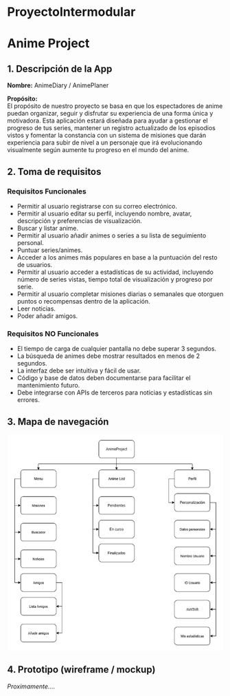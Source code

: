# ProyectoIntermodular

# Anime Project

## 1. Descripción de la App

**Nombre:** AnimeDiary / AnimePlaner

**Propósito:**  
El propósito de nuestro proyecto se basa en que los espectadores de anime puedan organizar, seguir y disfrutar su experiencia de una forma única y motivadora. Esta aplicación estará diseñada para ayudar a gestionar el progreso de tus series, mantener un registro actualizado de los episodios vistos y fomentar la constancia con un sistema de misiones que darán experiencia para subir de nivel a un personaje que irá evolucionando visualmente según aumente tu progreso en el mundo del anime.

## 2. Toma de requisitos

### Requisitos Funcionales

- Permitir al usuario registrarse con su correo electrónico.  
- Permitir al usuario editar su perfil, incluyendo nombre, avatar, descripción y preferencias de visualización.  
- Buscar y listar anime.  
- Permitir al usuario añadir animes o series a su lista de seguimiento personal.  
- Puntuar series/animes.  
- Acceder a los animes más populares en base a la puntuación del resto de usuarios.  
- Permitir al usuario acceder a estadísticas de su actividad, incluyendo número de series vistas, tiempo total de visualización y progreso por serie.  
- Permitir al usuario completar misiones diarias o semanales que otorguen puntos o recompensas dentro de la aplicación.  
- Leer noticias.  
- Poder añadir amigos.


### Requisitos NO Funcionales

- El tiempo de carga de cualquier pantalla no debe superar 3 segundos.  
- La búsqueda de animes debe mostrar resultados en menos de 2 segundos.  
- La interfaz debe ser intuitiva y fácil de usar.  
- Código y base de datos deben documentarse para facilitar el mantenimiento futuro.  
- Debe integrarse con APIs de terceros para noticias y estadísticas sin errores.

## 3. Mapa de navegación

![Mapa de navegación](mapaNavegacion1.png)

## 4. Prototipo (wireframe / mockup)

*Proximamente....*
